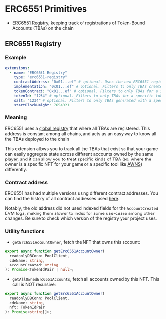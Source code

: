 # ERC6551 Primitives

- [ERC6551 Registry](#erc6551-registry), keeping track of registrations of Token-Bound Accounts (TBAs) on the chain

## ERC6551 Registry

### Example

```yaml
extensions:
  - name: "ERC6551 Registry"
    type: "erc6551-registry"
    contractAddress: "0x01...ef" # optional. Uses the new ERC6551 registry by default (WARNING: multiple projects use the old registry. See more info below)
    implementation: "0x01...ef" # optional. Filters to only TBAs created with a specific implementation
    tokenContract: "0x01...ef" # optional. Filters to only TBAs for a specific NFT collection
    tokenId: "1234" # optional. Filters to only TBAs for a specific token ID in the collection
    salt: "1234" # optional. Filters to only TBAs generated with a specific salt. Note: this is not an `indexed` field in the contract, so this will not lower the number of RPC calls
    startBlockHeight: 7654321
```

### Meaning

ERC6551 uses a [global registry](https://eips.ethereum.org/EIPS/eip-6551#registry) that where all TBAs are registered. This address is constant among all chains, and acts as an easy way to know all the TBAs deployed to the chain

This extension allows you to track all the TBAs that exist so that your game can easily aggregate state across different accounts owned by the same player, and it can allow you to treat specific kinds of TBA (ex: where the owner is a specific NFT for your game or a specific tool like [AWNS](https://www.stp.network)) differently.

### Contract address

ERC6551 has had multiple versions using different contract addresses. You can find the history of all contract addresses used [here](https://github.com/erc6551/reference/releases).

Notably, the old address did not used indexed fields for the `AccountCreated` EVM logs, making them slower to index for some use-cases among other changes. Be sure to check which version of the registry your project uses.

### Utility functions

- `getErc6551AccountOwner`, fetch the NFT that owns this account:

```ts
export async function getErc6551AccountOwner(
  readonlyDBConn: PoolClient,
  cdeName: string,
  accountCreated: string
): Promise<TokenIdPair | null>;
```

- `getAllOwnedErc6551Accounts`, fetch all accounts owned by this NFT. This call is NOT recursive:

```ts
export async function getErc6551AccountOwner(
  readonlyDBConn: PoolClient,
  cdeName: string,
  nft: TokenIdPair
): Promise<string[]>;
```
